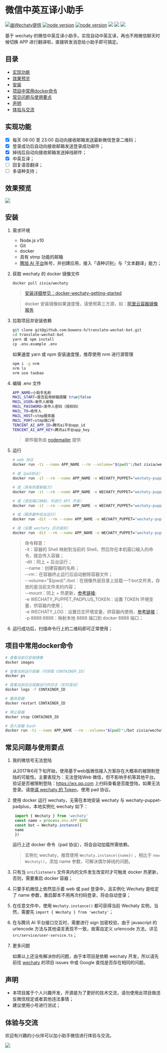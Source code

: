 # 微信中英互译小助手

[![ 由Wechaty提供 ](https://img.shields.io/badge/Powered%20By-Wechaty-blue.svg)](https://github.com/chatie/wechaty)
[![node version](https://img.shields.io/badge/node-%3E%3D10-blue.svg)](http://nodejs.cn/download/)
[![node version](https://img.shields.io/badge/wechaty-%3E%3D0.30-blue.svg)](https://github.com/Chatie/wechaty)
![](https://img.shields.io/badge/Window-green.svg)
![](https://img.shields.io/badge/Mac-yellow.svg)
![](https://img.shields.io/badge/Centos-blue.svg)

基于 wechaty 的微信中英互译小助手。实现自动中英互译，再也不用微信聊天时候切换 APP 进行翻译啦，直接转发消息给小助手即可搞定。

## 目录
- [实现功能](#实现功能)
- [效果预览](#效果预览)
- [安装](#安装)
- [项目中常用docker命令](#项目中常用docker命令)
- [常见问题与使用要点](#常见问题与使用要点)
- [声明](#声明)
- [体验与交流](#体验与交流)

## 实现功能
- [x] 每天 08:00 至 23:00 自动向接收邮箱发送最新微信登录二维码；
- [x] 登录成功后自动向接收邮箱发送登录成功邮件；
- [x] 掉线后自动向接收邮箱发送掉线邮件；
- [x] 中英互译；
- [ ] 回复语音翻译；
- [ ] 多语种支持；

## 效果预览
![](http://bowens-file.hanwenbo.top/IMG_8F56F868E1A6-1.jpeg)

## 安装
1. 需求环境
   - Node.js v10
   - Git
   - docker
   - 具有 stmp 功能的邮箱
   - [腾旭 AI 平台](https://ai.qq.com/)账号，并创建应用，接入「语种识别」与「文本翻译」能力；
2. 获取 wechaty 的 docker 镜像文件
    ```bash
    docker pull zixia/wechaty
    ```
    > [安装详细参见：docker-wechaty-getting-started](https://github.com/wechaty/docker-wechaty-getting-started)

    > docker 安装镜像如果速度慢，请使用第三方源，如：[阿里云容器镜像服务](https://cr.console.aliyun.com/cn-beijing/instances/mirrors)
3. 拉取项目并安装依赖
    ```bash
    git clone git@github.com:bowens-h/translate-wechat-bot.git
    cd translate-wechat-bot
    yarn 或 npm install
    cp .env.example .env
    ```
    如果速度 yarn 或 npm 安装速度慢，推荐使用 nrm 进行源管理
    ```bash
    npm i -g nrm
    nrm ls
    nrm use taobao
    ```
4. 编辑 .env 文件
    ```bash
    APP_NAME=小助手名称
    MAIL_START=是否启用邮箱提醒 true|false
    MAIL_USER=发件人邮箱
    MAIL_PASSWORD=发件人密码（授权码）
    MAIL_TO=收件人
    MAIL_HOST=stmp服务器
    MAIL_PORT=stmp端口号
    TENCENT_AI_APP_ID=腾讯ai平台app_id
    TENCENT_AI_APP_KEY=腾讯ai平台app_key
    ```
    > 邮件服务由 [nodemailer](https://nodemailer.com/) 提供
5. 运行
   ```bash
   # web 协议
   docker run -ti --name APP_NAME --rm --volume="$(pwd)":/bot zixia/wechaty src/index.ts

   # 或（pad协议）
   docker run -it --rm --name APP_NAME -e WECHATY_PUPPET="wechaty-puppet-padplus" -e WECHATY_PUPPET_PADPLUS_TOKEN="TOKEN" --volume="$(pwd)":/bot zixia/wechaty src/index.ts

   # 或（具有热更新能力）
   docker run -it --rm --name APP_NAME -e WECHATY_PUPPET="wechaty-puppet-padplus" -e WECHATY_PUPPET_PADPLUS_TOKEN="TOKEN" --mount type=bind,source="$(pwd)",target=/bot zixia/wechaty src/index.ts

   # 或（添加端口映射，可进行 API 开发）
   docker run -it --rm --name APP_NAME -e WECHATY_PUPPET="wechaty-puppet-padplus" -e WECHATY_PUPPET_PADPLUS_TOKEN="TOKEN" -p 8888:8888 --mount type=bind,source="$(pwd)",target=/bot zixia/wechaty src/index.ts

   # 或（服务器中后台运行）
   docker run -dit --rm --name APP_NAME -e WECHATY_PUPPET="wechaty-puppet-padplus" -e WECHATY_PUPPET_PADPLUS_TOKEN="TOKEN" --mount type=bind,source="$(pwd)",target=/bot zixia/wechaty src/index.ts

   # 或（设置 wechaty 日志级别）
   docker run -dit --rm --name APP_NAME -e WECHATY_PUPPET="wechaty-puppet-padplus"  -e WECHATY_LOG="verbose"  -e WECHATY_PUPPET_PADPLUS_TOKEN="TOKEN" --mount type=bind,source="$(pwd)",target=/bot zixia/wechaty src/index.ts
   ```
   > 命令释意：  
   > -it：容器的 Shell 映射到当前的 Shell，然后你在本机窗口输入的命令，就会传入容器；  
   > -dit：同上 + 后台运行；  
   > --name：创建容器的名称；  
   > --rm：在容器终止运行后自动删除容器文件；  
   > --volume="$(pwd)":/bot：在镜像外层目录上挂载一个bot文件夹，存放的是当前文件夹的内容；  
   > --mount：同上 + 热更新，[参考链接](http://einverne.github.io/post/2018/03/docker-v-and-mount.html);  
   > -e WECHATY_PUPPET_PADPLUS_TOKEN：设置 TOKEN 环境变量，供容器内使用；  
   > -e WECHATY_LOG：设置日志环境变量，供容器内使用，[参考链接](https://github.com/wechaty/wechaty/wiki/Log)；  
   > -p 8888:8888：映射本地 8888 端口到 docker 8888 端口；
6. 运行成功后，扫描命令行上的二维码即可正常使用；

## 项目中常用docker命令
```bash
# 查看当前已安装镜像
docker images

# 查看当前运行容器（可获取 CONTAINER_ID）
docker ps

# 查看当前后台容器运行的日志（实时滚动）
docker logs -f CONTAINER_ID

# 重启容器
docker restart CONTAINER_ID

# 停止容器
docker stop CONTAINER_ID

# 进入容器 bash
docker run -ti --name APP_NAME --rm --volume="$(pwd)":/bot zixia/wechaty bash
```

## 常见问题与使用要点
1. 我的微信号无法登陆  
   
   从2017年6月下旬开始，使用基于web版微信接入方案存在大概率的被限制登陆的可能性。主要表现为：无法登陆Web 微信，但不影响手机等其他平台。 验证是否被限制登陆：https://wx.qq.com 上扫码查看是否能登陆，如果无法登录。请[申请 wechaty 的 Token](https://github.com/wechaty/wechaty/wiki/Support-Developers)，使用 pad 协议。

2. 使用 docker 运行 wechaty，无需在本地安装 wechaty 与 wechaty-puppet-padplus，本地实例化 wechaty 如下：
   ```TypeScript
    import { Wechaty } from 'wechaty'
    const name = process.env.APP_NAME
    const bot = Wechaty.instance({
    name
    })
   ```
   运行上述 docker 命令（pad 协议），将会自动加载所需依赖。
   > 实例化 wechaty，推荐使用 `Wechaty.instance({name})` ，相比于 `new Wechaty()`，添加 name 参数，可解决偶尔掉线的问题。
3. 只有当 `src/listeners` 文件夹内的文件发生改变时才可触发 docker 热更新，否则，需要重启 docker 容器；
4. 只要手机微信上依然显示着 web 或 pad 登录中，且实例化 Wechaty 是给定了 name 参数，重启脚本不用再次扫码登录，将会自动登录；
5. 在任意文件中，使用 `Wechaty.instance()` 都可获得当前 Wechaty 实例，当然，需要先 `import { Wechaty } from 'wechaty'`；
6. 在与腾讯 AI 平台接口交互时，需要进行 sign 加密校验，由于 javascript 的 urlencode 方法与其他语言表现不一致，故需自定义 urlencode 方法，详见 `src/service/user-service.ts`；
7. 更多问题  
   
   如果以上还没有解决你的问题，由于本项目是依赖 wechaty 开发，所以请先前往 [wechaty](https://github.com/wechaty/wechaty) 的项目 issues 中或 Google 查找是否存在相同的问题。

## 声明
- 本项目属于个人兴趣开发，开源是为了更好的技术交流，请勿使用此项目做违反微信规定或者其他违法事情；
- 建议使用小号进行测试；

## 体验与交流

欢迎有兴趣的小伙伴可以加小助手微信进行体验与交流。

![](http://bowens-file.hanwenbo.top/IMG_4604.JPG)